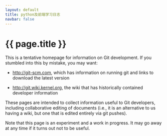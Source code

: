```yaml
---
layout: default
title: python及前端学习日志
navbar: false
---
```


# {{ page.title }}

This is a tentative homepage for information on Git development. If you
stumbled into this by mistake, you may want:

  - <http://git-scm.com>, which has information on running
    git and links to download the latest version

  - <http://git.wiki.kernel.org>, the wiki that has historically
    contained developer information

These pages are intended to collect information useful to Git
developers, including collaborative editing of documents (i.e., it is an
alternative to us having a wiki, but one that is edited entirely via git
pushes).

Note that this page is an experiment and a work in progress. It may go
away at any time if it turns out not to be useful.
